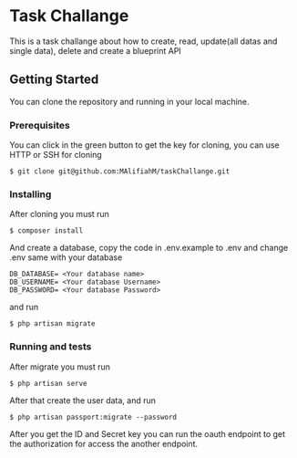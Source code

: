 # Task Challange

This is a task challange about how to create, read, update(all datas and single data), delete and create a blueprint API

## Getting Started

You can clone the repository and running in your local machine.

### Prerequisites

You can click in the green button to get the key for cloning, you can use HTTP or SSH for cloning
```
$ git clone git@github.com:MAlifiahM/taskChallange.git
```

### Installing

After cloning you must run

```
$ composer install
```

And create a database, copy the code in .env.example to .env and change .env same with your database

```
DB_DATABASE= <Your database name>
DB_USERNAME= <Your database Username>
DB_PASSWORD= <Your database Password>
```
and run 

```
$ php artisan migrate
```

### Running and tests

After migrate you must run

```
$ php artisan serve
```

After that create the user data, and run

```
$ php artisan passport:migrate --password
```

After you get the ID and Secret key you can run the oauth endpoint to get the authorization for access the another endpoint.

